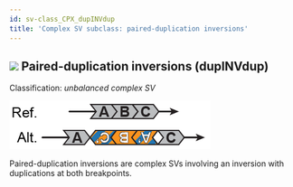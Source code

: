 ```yaml
---
id: sv-class_CPX_dupINVdup
title: 'Complex SV subclass: paired-duplication inversions'
---
```


## ![](https://placehold.it/15/71E38C/000000?text=+) Paired-duplication inversions (dupINVdup)

Classification: _unbalanced complex SV_

![Paired-duplication inversion (dupINVdup)](gnomAD_browser.SV_schematics_dupINVdup.png)

Paired-duplication inversions are complex SVs involving an inversion with duplications at both breakpoints.
